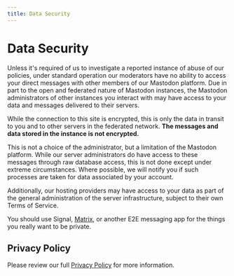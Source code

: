 ```yaml
---
title: Data Security
---
```


# Data Security

Unless it's required of us to investigate a reported instance of abuse of our policies, under standard operation our moderators have no ability to access your direct messages with other members of our Mastodon platform. Due in part to the open and federated nature of Mastodon instances, the Mastodon administrators of other instances you interact with may have access to your data and messages delivered to their servers.

While the connection to this site is encrypted, this is only the data in transit to you and to other servers in the federated network.
**The messages and data stored in the instance is not encrypted.**

This is not a choice of the administrator, but a limitation of the Mastodon platform.
While our server administrators do have access to these messages through raw database access, this is not done except under extreme circumstances.
Where possible, we will notify you if such processes are taken for data associated by your account.

Additionally, our hosting providers may have access to your data as part of the general administration of the server infrastructure, subject to their own Terms of Service.

You should use Signal, [Matrix](/flings/matrix), or another E2E messaging app for the things you really want to be private.

## Privacy Policy

Please review our full [Privacy Policy](/about/tos) for more information.
